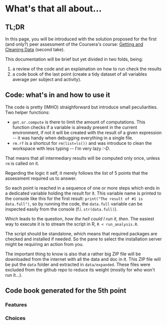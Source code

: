What's that all about...
========================================================

TL;DR
--------------------------------------------------------
In this page, you will be introduced with the solution proposed for 
the first (and only?) peer assessment of the Coursera's course: [Getting and Cleaning Data](https://class.coursera.org/getdata-002) (second take).

This documentation will be brief but yet divided in two folds, being:

1. a review of the code and an explaination on how to run check the results
2. a code book of the last point (create a tidy dataset of all variables average per subject and activity).


Code: what's in and how to use it
--------------------------------------------------------
The code is pretty (IMHO) straighforward but introduce small peculiarities.
Two helper functions:
* `get.or.compute` is there to limit the amount of computations. This function checks if a variable is already present in the current environment, if not it will be created with the result of a given expression -- it was handy when debugging everything in a single file.
* `rm.rf` is a shortcut for `rm(list=ls())` and was introduce to clean the workspace with less typing -- I'm very lazy _:-D_.

That means that all intermediary results will be computed only once, unless `rm` is called on it.

Regarding the logic it self, it merely follows the list of 5 points that the assessment required us to answer.

So each point is reached in a sequence of one or more steps which ends in a dedicated variable holding the result for it. This variable name is printed to the console like this for the first result: `print("The result of #1 is data.full")`, so by running the code, the `data.full` variable can be inspected easily from the console (f.i. `str(data.full)`).

Which leads to the question, _how the hell could I run it, then_. 
The easiest way to execute it is to stream the script in R, `R < run_analysis.R`.

The script should be standalone, which means that required packages are checked and installed if needed. So the pane to select the installation server might be requiring an action from you.

The important thing to know is also that a rather big ZIP file will be downloaded from the internet with all the data and doc in it. This ZIP file will be put the `data` folder and extracted in `data/expanded`.
These files were excluded from the github repo to reduce its weight (mostly for who won't run it...).

Code book generated for the 5th point
--------------------------------------------------------
### Features


### Choices

